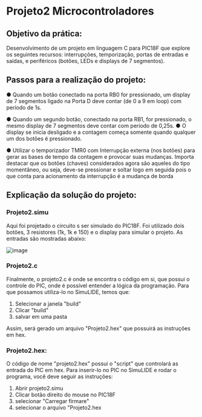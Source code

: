 # Projeto2 Microcontroladores

## Objetivo da prática:

Desenvolvimento de um projeto em linguagem C para PIC18F que explore os seguintes recursos: interrupções, temporização, portas de entradas e saídas, e periféricos (botões, LEDs e displays de 7 segmentos).

## Passos para a realização do projeto:

● Quando um botão conectado na porta RB0 for pressionado, um display de 7 segmentos ligado na Porta D deve contar (de 0 a 9 em loop) com período de 1s.

● Quando um segundo botão, conectado na porta RB1, for pressionado, o mesmo display de 7 segmentos deve contar com período de 0,25s.
● O display se inicia desligado e a contagem começa somente quando qualquer um dos botões é pressionado.

● Utilizar o temporizador TMR0 com Interrupção externa (nos botões) para gerar as bases de tempo da contagem e provocar suas mudanças. Importa destacar que os botões (chaves) considerados agora são aqueles do tipo momentâneo, ou seja, deve-se pressionar e soltar logo em seguida pois o que conta para acionamento da interrupção é a mudança de borda


## Explicação da solução do projeto:

### Projeto2.simu

Aqui foi projetado o circuito s ser simulado do PIC18F. Foi utilizado dois botões, 3 resistores (1k, 1k e 150) e o display para simular o projeto. As entradas são mostradas abaixo:

![image](https://github.com/Yudiaramos/Projeto2-Micro-Controladores/assets/71808184/b11feef5-0eb8-419e-89f6-5f0280b606ae)

### Projeto2.c

Finalmente, o projeto2.c é onde se encontra o código em si, que possui o controle do PIC, onde é possível entender a lógica da programação. Para que possamos utiliza-lo no SimuLIDE, temos que:
1. Selecionar a janela "build"
2. Clicar "build"
3. salvar em uma pasta

Assim, será gerado um arquivo "Projeto2.hex" que possuirá as instruções em hex.

### Projeto2.hex:

O código de nome "projeto2.hex" possui o "script" que controlará as entrada do PIC em hex. Para inserir-lo no PIC no SimuLIDE e rodar o programa, você deve seguir as instruções:
1. Abrir projeto2.simu
2. Clicar botão direito do mouse no PIC18F
3. selecionar "Carregar firmare"
4. selecionar o arquivo "Projeto2.hex
